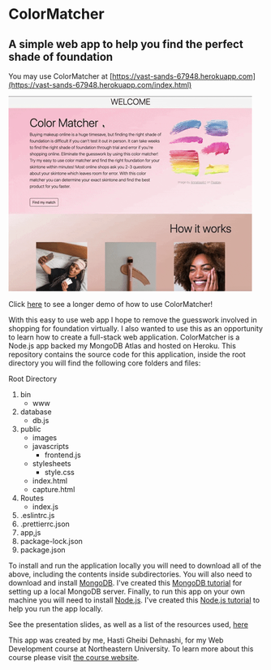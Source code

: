 # ColorMatcher
## A simple web app to help you find the perfect shade of foundation
You may use ColorMatcher at [https://vast-sands-67948.herokuapp.com](https://vast-sands-67948.herokuapp.com/index.html)

![](LandingPage.gif)

Click [here]() to see a longer demo of how to use ColorMatcher!

With this easy to use web app I hope to remove the guesswork involved in shopping for foundation virtually. I also wanted to use this as an opportunity to learn how to create a full-stack web application. ColorMatcher is a Node.js app backed my MongoDB Atlas and hosted on Heroku. This repository contains the source code for this application, inside the root directory you will find the following core folders and files:

Root Directory

1. bin
    - www
2.  database
    - db.js
3. public
    - images
    - javascripts
        - frontend.js
    - stylesheets
        - style.css
    - index.html
    - capture.html
4. Routes
    - index.js
5. .eslintrc.js
6. .prettierrc.json
7. app,js
8. package-lock.json
9. package.json

To install and run the application locally you will need to download all of the above, including the contents inside subdirectories. You will also need to download and install [MongoDB](https://docs.mongodb.com/manual/installation/). I've created this [MongoDB tutorial](https://docs.google.com/document/d/1nzWnD9vSUSv72Kb-Tg_khQ90ptvDhWftoqAM-JAUudI/edit) for setting up a local MongoDB server. Finally, to run this app on your own machine you will need to install [Node.js](https://nodejs.org/en/download/). I've created this [Node.js tutorial](https://docs.google.com/document/d/1_fU-Ka_3ZnCgHPkUwItE9cH5LHI6aUIGCqO10D50_bU/edit) to help you run the app locally.

See the presentation slides, as well as a list of the resources used, [here](https://docs.google.com/presentation/d/1Tv9ERqGb_XRhBtMxDNRAwd-MD48rsYcuJMZjpkGov_4/edit#slide=id.p)

This  app was created by me, Hasti Gheibi Dehnashi, for my Web Development course at Northeastern University. To learn more about this course please visit [the course website](https://johnguerra.co/classes/webDevelopment_spring_2021/).
